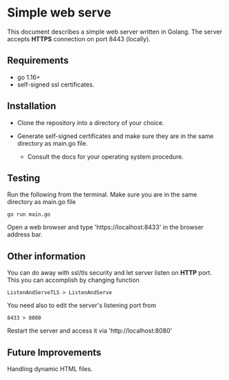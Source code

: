 # Simple web serve

This document describes a simple web server written in Golang.
The server accepts **HTTPS** connection on port 8443 (locally).

## Requirements

- go 1.16+
- self-signed ssl certificates.

## Installation

- Clone the repository into a directory of your choice.
- Generate self-signed certificates and make sure they are in the same directory as main.go file.

  - Consult the docs for your operating system procedure.

## Testing

Run the following from the terminal. Make sure you are in the same directory as main.go file

    go run main.go
Open a web browser and type 'https://localhost:8433' in the browser address bar.

## Other information

You can do away with ssl/tls security and let server listen on **HTTP** port. This you can accomplish by changing function

    ListenAndServeTLS > ListenAndServe
You need also to edit the server's listening port from

    8433 > 8080

Restart the server and access it via 'http://localhost:8080'

## Future Improvements

Handling dynamic HTML files.
